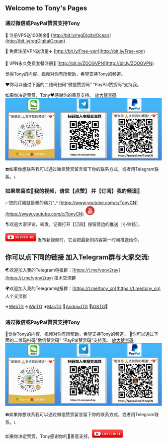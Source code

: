 ## Welcome to Tony's Pages

### 通过微信或PayPal赞赏支持Tony
🚗 注册VPS送100美金🎁 [http://bit.ly/regDigitalOcean](http://bit.ly/regDigitalOcean)

🚕 免费注册VPN送流量✈️ [http://bit.ly/Free-vpn](http://bit.ly/Free-vpn)

🚙 VPN永久免费套餐注册🚀 [http://bit.ly/ZOOGVPN](http://bit.ly/ZOOGVPN)

觉得Tony的内容、视频对你有所帮助，希望支持Tony的频道。

❤️你可以通过下面的二维码扫码“微信赞赏码” “PayPal赞赏码”支持我。

如果你决定赞赏，Tony❤️感谢你的善意️支持。
[放大赞赏码](./image/tony_weixin_paypal_donate.GIF)
![赞赏码](./image/tony_weixin_paypal_donate.GIF)

☎️如果你想联系我可以通过微信赞赏留言留下你的联系方式，或者用Telegram联系。📞

### 如果您喜欢🧡我的视频，请您【点赞】 并【订阅】我的频道💙

✅您的订阅就是我的动力^_^ [https://www.youtube.com/c/TonyCN](https://www.youtube.com/c/TonyCN) ![](./image/youtube-32.png)

🌎欢迎大家评论，转发，记得打开【订阅】按钮旁边的推送〖小铃铛〗，

![](./image/youtube-subscribe.png) 发布新视频时，它会把最新的内容第一时间推送给你。

## 你可以点下同的链接 加入Telegram群与大家交流:

🌏欢迎加入我的Telegram电报群：[https://t.me/vpnv2ray](https://t.me/vpnv2ray)  技术交流群

🌍欢迎加入我的Telegram电报群：[https://t.me/tony_cn](https://t.me/tony_cn)  人个交流群

✈️[WebTG](https://web.telegram.org)  ✈️[WinTG](https://git.io/Telegram.exe)  ✈️[MacTG](https://git.io/Telegram.zip)  🚀[AndriodTG](https://git.io/Telegram.apk)  🚀[iOSTG](https://itunes.apple.com/app/telegram-messenger/id686449807)🚀

### 通过微信或PayPal赞赏支持Tony

💖觉得Tony的内容、视频对你有所帮助，希望支持Tony的频道。
💖你可以通过下面的二维码扫码“微信赞赏码” “PayPal赞赏码”支持我。
[放大赞赏码](./image/tony_weixin_paypal_donate.GIF)
![赞赏码](./image/tony_weixin_paypal_donate.GIF)

☎️如果你想联系我可以通过微信赞赏留言留下你的联系方式，或者用Telegram联系。📞

如果你决定赞赏，Tony感谢你的💖善意️支持。![](./image/youtube-subscribe.png)



